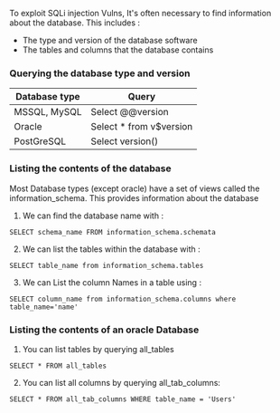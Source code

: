 

To exploit SQLi injection Vulns, It's often necessary to find information about the database. This includes :

- The type and version of the database software
- The tables and columns that the database contains





### Querying the database type and version


| Database type | Query                   |
| ------------- | ----------------------- |
| MSSQL, MySQL  | Select @@version        |
| Oracle        | Select * from v$version |
| PostGreSQL    | Select version()        |




### Listing the contents of the database


Most Database types (except oracle) have a set of views called the information_schema. This provides information about the database



1. We can find the database name with : 

```
SELECT schema_name FROM information_schema.schemata

```


2. We can list the tables within the database with :

```
SELECT table_name from information_schema.tables
```



3. We can List the column Names in a table using : 

```
SELECT column_name from information_schema.columns where table_name='name'
```





### Listing the contents of an oracle Database


1. You can list tables by querying all_tables

```
SELECT * FROM all_tables
```



2. You can list all columns by querying all_tab_columns:

```
SELECT * FROM all_tab_columns WHERE table_name = 'Users'
```


